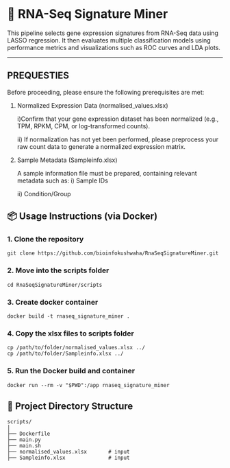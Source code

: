 # 🧬 RNA-Seq Signature Miner

This pipeline selects gene expression signatures from RNA-Seq data using LASSO regression. It then evaluates multiple classification models using performance metrics and visualizations such as ROC curves and LDA plots.

---
##  PREQUESTIES 
Before proceeding, please ensure the following prerequisites are met:

  1)  Normalized Expression Data (normalised_values.xlsx)

        i)Confirm that your gene expression dataset has been normalized (e.g., TPM, RPKM, CPM, or log-transformed counts).

        ii) If normalization has not yet been performed, please preprocess your raw count data to generate a normalized expression matrix.

   2) Sample Metadata (Sampleinfo.xlsx)

        A sample information file must be prepared, containing relevant metadata such as:
            i) Sample IDs

       ii) Condition/Group


## 📦 Usage Instructions (via Docker)

### 1. Clone the repository
```
git clone https://github.com/bioinfokushwaha/RnaSeqSignatureMiner.git
```

### 2. Move into the scripts folder
```
cd RnaSeqSignatureMiner/scripts
```
### 3. Create docker container
```
docker build -t rnaseq_signature_miner .
```
### 4. Copy the xlsx files to  scripts folder
```
cp /path/to/folder/normalised_values.xlsx ../
cp /path/to/folder/Sampleinfo.xlsx ../
```
### 5. Run the Docker build and container
```
docker run --rm -v "$PWD":/app rnaseq_signature_miner
````

## 📁 Project Directory Structure
```
scripts/
│
├── Dockerfile
├── main.py
├── main.sh
├── normalised_values.xlsx       # input
├── Sampleinfo.xlsx              # input
```
